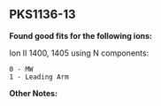 ## PKS1136-13
**Found good fits for the following ions:**

Ion II 1400, 1405 using N components:
```
0 - MW
1 - Leading Arm
```


**Other Notes:**

